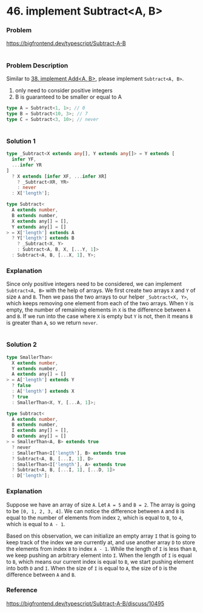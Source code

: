 # 46. implement Subtract<A, B>

### Problem

https://bigfrontend.dev/typescript/Subtract-A-B

#

### Problem Description

Similar to [38. implement Add<A, B>](https://bigfrontend.dev/typescript/implement-Add-A-B), please implement `Subtract<A, B>`.

1. only need to consider positive integers
2. B is guaranteed to be smaller or equal to A

```ts
type A = Subtract<1, 1>; // 0
type B = Subtract<10, 3>; // 7
type C = Subtract<3, 10>; // never
```

#

### Solution 1

```ts
type _Subtract<X extends any[], Y extends any[]> = Y extends [
  infer YF,
  ...infer YR
]
  ? X extends [infer XF, ...infer XR]
    ? _Subtract<XR, YR>
    : never
  : X['length'];

type Subtract<
  A extends number,
  B extends number,
  X extends any[] = [],
  Y extends any[] = []
> = X['length'] extends A
  ? Y['length'] extends B
    ? _Subtract<X, Y>
    : Subtract<A, B, X, [...Y, 1]>
  : Subtract<A, B, [...X, 1], Y>;
```

### Explanation

Since only positive integers need to be considered, we can implement `Subtract<A, B>` with the help of arrays. We first create two arrays `X` and `Y` of size `A` and `B`. Then we pass the two arrays to our helper `_Subtract<X, Y>`, which keeps removing one element from each of the two arrays. When `Y` is empty, the number of remaining elements in `X` is the difference between `A` and `B`. If we run into the case where `X` is empty but `Y` is not, then it means `B` is greater than `A`, so we return `never`.

#

### Solution 2

```ts
type SmallerThan<
  X extends number,
  Y extends number,
  A extends any[] = []
> = A['length'] extends Y
  ? false
  : A['length'] extends X
  ? true
  : SmallerThan<X, Y, [...A, 1]>;

type Subtract<
  A extends number,
  B extends number,
  I extends any[] = [],
  D extends any[] = []
> = SmallerThan<A, B> extends true
  ? never
  : SmallerThan<I['length'], B> extends true
  ? Subtract<A, B, [...I, 1], D>
  : SmallerThan<I['length'], A> extends true
  ? Subtract<A, B, [...I, 1], [...D, 1]>
  : D['length'];
```

### Explanation

Suppose we have an array of size `A`. Let `A = 5` and `B = 2`. The array is going to be `[0, 1, 2, 3, 4]`. We can notice the difference between `A` and `B` is equal to the number of elements from index `2`, which is equal to `B`, to `4`, which is equal to `A - 1`.

Based on this observation, we can initialize an empty array `I` that is going to keep track of the index we are currently at, and use another array `D` to store the elements from index `B` to index `A - 1`. While the length of `I` is less than `B`, we keep pushing an arbitrary element into `I`. When the length of `I` is equal to `B`, which means our current index is equal to `B`, we start pushing element into both `D` and `I`. When the size of `I` is equal to `A`, the size of `D` is the difference between `A` and `B`.

### Reference

https://bigfrontend.dev/typescript/Subtract-A-B/discuss/10495
